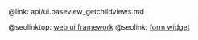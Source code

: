 @link: api/ui.baseview_getchildviews.md

@seolinktop: [web ui framework](https://webix.com)
@seolink: [form widget](https://webix.com/widget/form/)